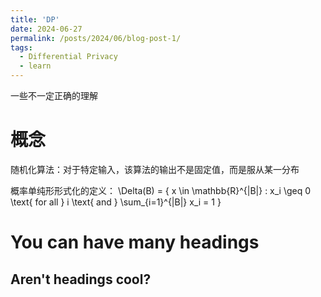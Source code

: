 ```yaml
---
title: 'DP'
date: 2024-06-27
permalink: /posts/2024/06/blog-post-1/
tags:
  - Differential Privacy
  - learn
---
```


一些不一定正确的理解

概念
======
随机化算法：对于特定输入，该算法的输出不是固定值，而是服从某一分布

概率单纯形形式化的定义：
\Delta(B) = \{ x \in \mathbb{R}^{|B|} : x_i \geq 0 \text{ for all } i \text{ and } \sum_{i=1}^{|B|} x_i = 1 \}

You can have many headings
======

Aren't headings cool?
------

